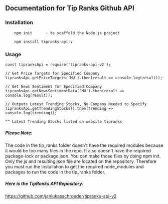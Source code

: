 ## Documentation for Tip Ranks Github API

### Installation


        npm init      - to scaffold the Node.js project

        npm install tipranks-api-v
    
### Usage
    
    const tipranksApi = require('tipranks-api-v2');

    // Get Price Targets for Specified Company
    tipranksApi.getPriceTargets('MU').then(result => console.log(result));

    // Get News Sentiment for Specified Company
    tipranksApi.getNewsSentimentData('MU').then(result => console.log(result));

    // Outputs Latest Trending Stocks, No Company Needed to Specify
    tipranksApi.getTrendingStocks().then(trending => console.log(trending));

    ^^ Latest Trending Stocks listed on website tipranks



##### Please Note:
The code in the tip_ranks folder doesn't have the required modules because it would be too many files in the repo. It also doesn't have the required package-lock or package.json. You can make those files by doing npm init. Only the js and resulting json file are located on the repository. Therefore you must run the installation to get the required node_modules and packages to run the code in the tip_ranks folder.


##### Here is the TipRanks API Repository:
https://github.com/janlukasschroeder/tipranks-api-v2








